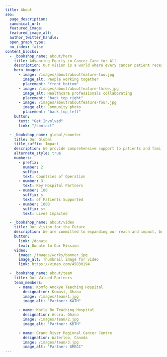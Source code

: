 ```yaml
---
title: About
seo:
  page_description:
  canonical_url:
  featured_image:
  featured_image_alt:
  author_twitter_handle:
  open_graph_type:
  no_index: false
content_blocks:
  - _bookshop_name: about/hero
    title: Advancing Equity in Cancer Care for All
    description: Our vision is a world where every cancer patient receives equitable, high-quality care, regardless of their financial status. We are on a mission to promote equity in cancer care from prevention through survivorship.
    hero_images:
      - image: /images/about/aboutfeature-two.jpg
        image_alt: People working together
        placement: "front_bottom"
      - image: /images/about/aboutfeature-three.jpg
        image_alt: Healthcare professionals collaborating
        placement: "back_top_right"
      - image: /images/about/aboutfeature-four.jpg
        image_alt: Community photo
        placement: "back_top_left"
    button:
      text: "Get Involved"
      link: "/contact"

  - _bookshop_name: global/counter
    title: Our Global
    title_suffix: Impact
    description: We provide comprehensive support to patients and families, covering treatment costs, supplying equipment, and funding research in both Canada and Ghana.
    alternate_style: true
    numbers:
      - prefix:
        number: 2
        suffix:
        text: Countries of Operation
      - number: 3
        text: Key Hospital Partners
      - number: 100
        suffix: s
        text: of Patients Supported
      - number: 1000
        suffix: s+
        text: Lives Impacted

  - _bookshop_name: about/video
    title: Our Vision for the Future
    description: We are committed to expanding our reach and impact, building a future where quality cancer care is a right, not a privilege. Through research, support, and community action, we are making a tangible difference.
    button:
      link: /donate
      text: Donate to Our Mission
    video:
      image: /images/works/banner.jpg
      image_alt: Thumbnail image for video
      link: https://vimeo.com/45830194

  - _bookshop_name: about/team
    title: Our Valued Partners
    team_members:
      - name: Komfo Anokye Teaching Hospital
        designation: Kumasi, Ghana
        image: /images/team/1.jpg
        image_alt: "Partner: KATH"

      - name: Korle Bu Teaching Hospital
        designation: Accra, Ghana
        image: /images/team/2.jpg
        image_alt: "Partner: KBTH"

      - name: Grand River Regional Cancer Centre
        designation: Waterloo, Canada
        image: /images/team/3.jpg
        image_alt: "Partner: GRRCC"
---
```

